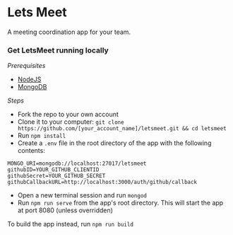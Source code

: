# Lets Meet
A meeting coordination app for your team.

### Get LetsMeet running locally

*Prerequisites*
- [NodeJS](https://nodejs.org)
- [MongoDB](https://www.mongodb.org)

*Steps*
- Fork the repo to your own account
- Clone it to your computer:
`git clone https://github.com/[your_account_name]/letsmeet.git && cd letsmeet`
- Run `npm install`
- Create a `.env` file in the root directory of the app with the following contents:
```
MONGO_URI=mongodb://localhost:27017/letsmeet
githubID=YOUR_GITHUB_CLIENTID
githubSecret=YOUR_GITHUB_SECRET
githubCallbackURL=http://localhost:3000/auth/github/callback
```
- Open a new terminal session and run `mongod`
- Run `npm run serve` from the app's root directory. This will start the app at port 8080 (unless overridden)

To build the app instead, run `npm run build`
